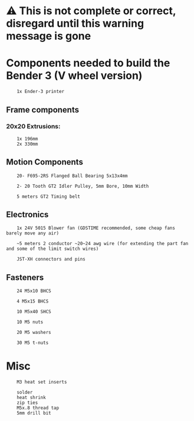 # ⚠️ This is not complete or correct, disregard until this warning message is gone

# Components needed to build the Bender 3 (V wheel version)

        1x Ender-3 printer

## Frame components 
### 20x20 Extrusions:
        1x 196mm
        2x 330mm
## Motion Components

        20- F695-2RS Flanged Ball Bearing 5x13x4mm
        
        2- 20 Tooth GT2 Idler Pulley, 5mm Bore, 10mm Width

        5 meters GT2 Timing belt

## Electronics

        1x 24V 5015 Blower fan (GDSTIME recommended, some cheap fans barely move any air)

        ~5 meters 2 conductor ~20~24 awg wire (for extending the part fan and some of the limit switch wires)

        JST-XH connectors and pins

## Fasteners

        24 M5x10 BHCS

        4 M5x15 BHCS

        10 M5x40 SHCS

        10 M5 nuts

        20 M5 washers

        30 M5 t-nuts

# Misc
        M3 heat set inserts
        
        solder
        heat shrink
        zip ties
        M5x.8 thread tap
        5mm drill bit
        

